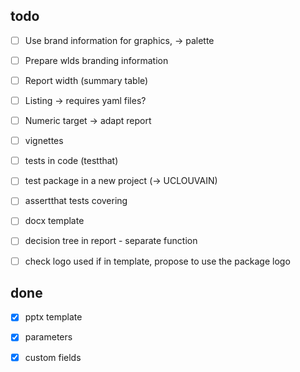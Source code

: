 

## todo

- [ ] Use brand information for graphics, -> palette
- [ ] Prepare wlds branding information
- [ ] Report width (summary table)
- [ ] Listing -> requires yaml files?
- [ ] Numeric target -> adapt report
- [ ] vignettes
- [ ] tests in code (testthat)
- [ ] test package in a new project (-> UCLOUVAIN)
- [ ] assertthat tests covering
- [ ] docx template
- [ ] decision tree in report - separate function
- [ ] check logo used if in template, propose to use the package logo


## done
- [x] pptx template
- [x] parameters  
- [X] custom fields




